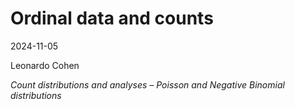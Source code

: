 # Ordinal data and counts 

2024-11-05

Leonardo Cohen

*Count distributions and analyses – Poisson and Negative Binomial distributions*

